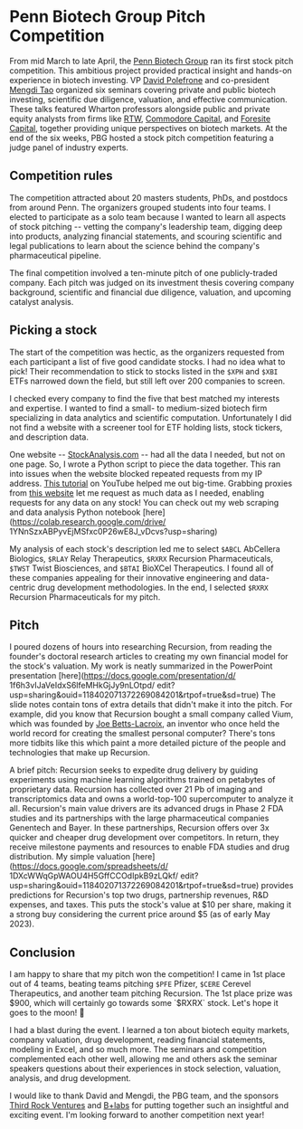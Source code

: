 # Penn Biotech Group Pitch Competition

From mid March to late April, the [Penn Biotech
Group](https://pennbiotechgroup.org) ran its first stock pitch competition. This
ambitious project provided practical insight and hands-on experience in biotech
investing. VP [David Polefrone](https://www.linkedin.com/in/dpolefrone/) and
co-president [Mengdi Tao](https://www.linkedin.com/in/mengditao/) organized six
seminars covering private and public biotech investing, scientific due
diligence, valuation, and effective communication. These talks featured Wharton
professors alongside public and private equity analysts from firms like
[RTW](https://www.rtwfunds.com), [Commodore
Capital](https://www.commodorecapital.com), and [Foresite
Capital](https://www.foresitecapital.com), together providing unique
perspectives on biotech markets. At the end of the six weeks, PBG 
hosted a stock pitch competition featuring a judge panel of industry experts.

## Competition rules

The competition attracted about 20 masters students, PhDs, and postdocs from
around Penn. The organizers grouped students into four teams. I elected to
participate as a solo team because I wanted to learn all aspects of stock
pitching -- vetting the company's leadership team, digging deep into products,
analyzing financial statements, and scouring scientific and legal publications
to learn about the science behind the company's pharmaceutical pipeline.

The final competition involved a ten-minute pitch of one publicly-traded
company. Each pitch was judged on its investment thesis covering company
background, scientific and financial due diligence, valuation, and upcoming
catalyst analysis.

## Picking a stock

The start of the competition was hectic, as the organizers requested from each
participant a list of five good candidate stocks. I had no idea what to pick!
Their recommendation to stick to stocks listed in the `$XPH` and `$XBI` ETFs
narrowed down the field, but still left over 200 companies to screen.

I checked every company to find the five that best matched my interests and
expertise. I wanted to find a small- to medium-sized biotech firm specializing
in data analytics and scientific computation. Unfortunately I did not find a
website with a screener tool for ETF holding lists, stock tickers, and
description data. 

One website -- [StockAnalysis.com](https://stockanalysis.com) -- had all the
data I needed, but not on one page. So, I wrote a Python script to piece the
data together. This ran into issues when the website blocked repeated requests
from my IP address. [This tutorial](https://www.youtube.com/watch?v=uBAaQ1Oif9k)
on YouTube helped me out big-time. Grabbing proxies from
[this website](Free-Proxy-List.net) let me request as much data as I
needed, enabling requests for any data on any stock! You can check out my web
scraping and data analysis Python notebook
[here](https://colab.research.google.com/drive/
1YNnSzxABPyvEjMSfxc0P26wE8J_vDcvs?usp=sharing)

My analysis of each stock's description led me to select `$ABCL` AbCellera
Biologics, `$RLAY` Relay Therapeutics, `$RXRX` Recursion Pharmaceuticals,
`$TWST` Twist Biosciences, and `$BTAI` BioXCel Therapeutics. I found all of
these companies appealing for their innovative engineering and data-centric drug
development methodologies. In the end, I selected `$RXRX` Recursion
Pharmaceuticals for my pitch.

## Pitch

I poured dozens of hours into researching Recursion, from reading the founder's
doctoral research articles to creating my own financial model for the stock's
valuation. My work is neatly summarized in the PowerPoint presentation
[here](https://docs.google.com/presentation/d/
1f6h3vIJaVeIdxS6lfeMHkGjJy9nLOtpd/
edit?usp=sharing&ouid=118402071372269084201&rtpof=true&sd=true) The slide notes
contain tons of extra details that didn't make it into the pitch. For example,
did you know that Recursion bought a small company called Vium, which was
founded by [Joe Betts-Lacroix](https://en.wikipedia.org/wiki/Joe_Betts-LaCroix),
an inventor who once held the world record for creating the smallest personal
computer? There's tons more tidbits like this which paint a more detailed
picture of the people and technologies that make up Recursion. 

A brief pitch: Recursion seeks to expedite drug delivery by guiding experiments
using machine learning algorithms trained on petabytes of proprietary data.
Recursion has collected over 21 Pb of imaging and transcriptomics data and owns
a world-top-100 supercomputer to analyze it all. Recursion's main value drivers are
its advanced drugs in Phase 2 FDA studies and its partnerships with the large
pharmaceutical companies Genentech and Bayer. In these partnerships, Recursion
offers over 3x quicker and cheaper drug development over competitors. In return,
they receive milestone payments and resources to enable FDA studies and drug
distribution. My simple valuation [here](https://docs.google.com/spreadsheets/d/
1DXcWWqGpWAOU4H5GffCCOdIpkB9zLQkf/
edit?usp=sharing&ouid=118402071372269084201&rtpof=true&sd=true) provides 
predictions for Recursion's top two drugs, partnership revenues, R&D expenses,
and taxes. This puts the stock's value at $10 per share, making it a strong buy
considering the current price around $5 (as of early May 2023).

## Conclusion

I am happy to share that my pitch won the competition! I came in 1st place out
of 4 teams, beating teams pitching `$PFE` Pfizer, `$CERE` Cerevel Therapeutics,
and another team pitching Recursion. The 1st place prize was $900, which will
certainly go towards some `$RXRX` stock. Let's hope it goes to the moon! 🚀

I had a blast during the event. I learned a ton about biotech equity markets,
company valuation, drug development, reading financial statements, modeling in
Excel, and so much more. The seminars and competition complemented each other well, 
allowing me and others ask the seminar speakers questions about their experiences in 
stock selection, valuation, analysis, and drug development.

I would like to thank David and Mengdi, the PBG team, and the sponsors [Third
Rock Ventures](https://www.thirdrockventures.com) and
[B+labs](https://www.brandywinerealty.com/blabs) for putting together such an
insightful and exciting event. I'm looking forward to another competition
next year!
